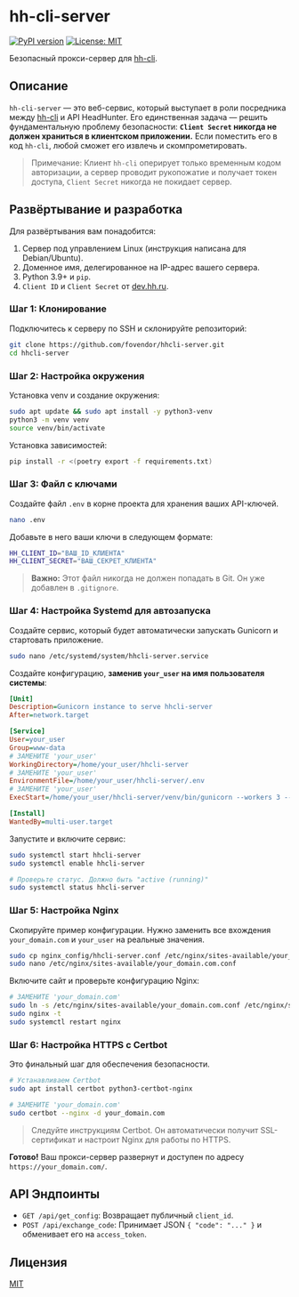# hh-cli-server

[![PyPI version](https://badge.fury.io/py/hhcli-server.svg)](https://badge.fury.io/py/hhcli-server)
[![License: MIT](https://img.shields.io/badge/License-MIT-yellow.svg)](https://opensource.org/licenses/MIT)

Безопасный прокси-сервер для [hh-cli](https://github.com/fovendor/hhcli).

## Описание

`hh-cli-server` — это веб-сервис, который выступает в роли посредника между [hh-cli](https://github.com/fovendor/hhcli) и API HeadHunter. Его единственная задача — решить фундаментальную проблему безопасности: **`Client Secret` никогда не должен храниться в клиентском приложении.** Если поместить его в код `hh-cli`, любой сможет его извлечь и скомпрометировать.

> Примечание: Клиент `hh-cli` оперирует только временным кодом авторизации, а сервер проводит рукопожатие и получает токен доступа, `Client Secret` никогда не покидает сервер.

## Развёртывание и разработка

Для развёртывания вам понадобится:

1.  Сервер под управлением Linux (инструкция написана для Debian/Ubuntu).
2.  Доменное имя, делегированное на IP-адрес вашего сервера.
3.  Python 3.9+ и `pip`.
4.  `Client ID` и `Client Secret` от [dev.hh.ru](https://dev.hh.ru/).

### Шаг 1: Клонирование

Подключитесь к серверу по SSH и склонируйте репозиторий:

```bash
git clone https://github.com/fovendor/hhcli-server.git
cd hhcli-server
```

### Шаг 2: Настройка окружения

Установка venv и создание окружения:

```bash
sudo apt update && sudo apt install -y python3-venv
python3 -m venv venv
source venv/bin/activate
```

Установка зависимостей:

```bash
pip install -r <(poetry export -f requirements.txt)
```

### Шаг 3: Файл с ключами

Создайте файл `.env` в корне проекта для хранения ваших API-ключей.

```bash
nano .env
```

Добавьте в него ваши ключи в следующем формате:
```bash
HH_CLIENT_ID="ВАШ_ID_КЛИЕНТА"
HH_CLIENT_SECRET="ВАШ_СЕКРЕТ_КЛИЕНТА"
```
> **Важно:** Этот файл никогда не должен попадать в Git. Он уже добавлен в `.gitignore`.

### Шаг 4: Настройка Systemd для автозапуска

Создайте сервис, который будет автоматически запускать Gunicorn и стартовать приложение.

```bash
sudo nano /etc/systemd/system/hhcli-server.service
```

Создайте конфигурацию, **заменив `your_user` на имя пользователя системы**:
```ini
[Unit]
Description=Gunicorn instance to serve hhcli-server
After=network.target

[Service]
User=your_user
Group=www-data
# ЗАМЕНИТЕ 'your_user'
WorkingDirectory=/home/your_user/hhcli-server
# ЗАМЕНИТЕ 'your_user'
EnvironmentFile=/home/your_user/hhcli-server/.env
# ЗАМЕНИТЕ 'your_user'
ExecStart=/home/your_user/hhcli-server/venv/bin/gunicorn --workers 3 --bind unix:hhcli_server.sock -m 007 hhcli_server.app:app

[Install]
WantedBy=multi-user.target
```

Запустите и включите сервис:
```bash
sudo systemctl start hhcli-server
sudo systemctl enable hhcli-server

# Проверьте статус. Должно быть "active (running)"
sudo systemctl status hhcli-server
```

### Шаг 5: Настройка Nginx

Скопируйте пример конфигурации. Нужно заменить все вхождения `your_domain.com` и `your_user` на реальные значения.

```bash
sudo cp nginx_config/hhcli-server.conf /etc/nginx/sites-available/your_domain.com.conf
sudo nano /etc/nginx/sites-available/your_domain.com.conf
```

Включите сайт и проверьте конфигурацию Nginx:
```bash
# ЗАМЕНИТЕ 'your_domain.com'
sudo ln -s /etc/nginx/sites-available/your_domain.com.conf /etc/nginx/sites-enabled/
sudo nginx -t
sudo systemctl restart nginx
```

### Шаг 6: Настройка HTTPS с Certbot

Это финальный шаг для обеспечения безопасности.

```bash
# Устанавливаем Certbot
sudo apt install certbot python3-certbot-nginx

# ЗАМЕНИТЕ 'your_domain.com'
sudo certbot --nginx -d your_domain.com
```
> Следуйте инструкциям Certbot. Он автоматически получит SSL-сертификат и настроит Nginx для работы по HTTPS.

**Готово!** Ваш прокси-сервер развернут и доступен по адресу `https://your_domain.com/`.

## API Эндпоинты

- `GET /api/get_config`: Возвращает публичный `client_id`.
- `POST /api/exchange_code`: Принимает JSON `{ "code": "..." }` и обменивает его на `access_token`.

## Лицензия

[MIT](LICENSE)